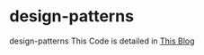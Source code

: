 # design-patterns
design-patterns
This Code is detailed in <a href='http://fattoumi.blogspot.com/' target='blank'>This Blog</a>
